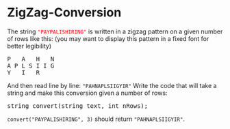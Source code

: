 # ZigZag-Conversion
The string <font color="red"><code>"PAYPALISHIRING"</code></font> is written in a zigzag pattern on a given number of rows like this: (you may want to display this pattern in a fixed font for better legibility)
<pre>P   A   H   N
A P L S I I G
Y   I   R</pre>
And then read line by line: <code>"PAHNAPLSIIGYIR"</code>
Write the code that will take a string and make this conversion given a number of rows:
<pre>string convert(string text, int nRows);</pre>
<code>convert("PAYPALISHIRING", 3)</code> should return <code>"PAHNAPLSIIGYIR"</code>.
